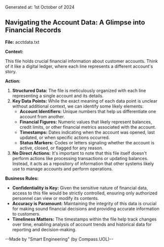 Generated at: 1st October of 2024

##  Navigating the Account Data: A Glimpse into Financial Records

**File:**  acctdata.txt

**Context:**

This file holds crucial financial information about customer accounts. Think of it like a digital ledger, where each line represents a different account's story. 

**Action:**

1. **Structured Data:** The file is meticulously organized with each line representing a single account and its details.
2. **Key Data Points:** While the exact meaning of each data point is unclear without additional context, we can identify some likely elements:
    * **Account Identifiers:** Unique numbers that help us differentiate one account from another.
    * **Financial Figures:**  Numeric values that likely represent balances, credit limits, or other financial metrics associated with the account.
    * **Timestamps:** Dates indicating when the account was opened, last updated, or when specific actions occurred.
    * **Status Markers:** Codes or letters signaling whether the account is active, closed, or flagged for any reason. 
3. **No Direct Actions:**  It's important to note that this file itself doesn't perform actions like processing transactions or updating balances.  Instead, it acts as a repository of information that other systems likely use to manage accounts and perform operations.

**Business Rules:**

* **Confidentiality is Key:** Given the sensitive nature of financial data, access to this file would be strictly controlled, ensuring only authorized personnel can view or modify its contents.
* **Accuracy is Paramount:**  Maintaining the integrity of this data is crucial for making sound financial decisions and providing accurate information to customers. 
* **Timeliness Matters:**  The timestamps within the file help track changes over time, enabling analysis of account trends and historical data for reporting and decision-making.

--Made by "Smart Engineering" (by Compass.UOL)--